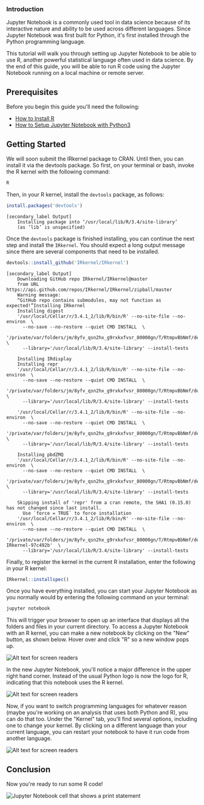 
### Introduction

Jupyter Notebook is a commonly used tool in data science because of its interactive nature and ability to be used across different languages. Since Jupyter Notebook was first built for Python, it's first installed through the Python programming language. 

This tutorial will walk you through setting up Jupyter Notebook to be able to use R, another powerful statistical language often used in data science. By the end of this guide, you will be able to run R code using the Jupyter Notebook running on a local machine or remote server.

## Prerequisites

Before you begin this guide you'll need the following:

- [How to Install R](https://www.digitalocean.com/community/tutorials/how-to-install-r-on-ubuntu-16-04-2)
- [How to Setup Jupyter Notebook with Python3](https://www.digitalocean.com/community/tutorials/how-to-set-up-jupyter-notebook-for-python-3)

## Getting Started

We will soon submit the IRkernel package to CRAN. Until then, you can install it via the devtools package. So first, on your terminal or bash, invoke the R kernel with the following command:

``` bash
R
```

Then, in your R kernel, install the `devtools` package, as follows:

```R
install.packages('devtools')
```

```
[secondary_label Output]
    Installing package into ‘/usr/local/lib/R/3.4/site-library’
    (as ‘lib’ is unspecified)
```

Once the `devtools` package is finished installing, you can continue the next step and install the `IRkernel`. You should expect a long output message since there are several components that need to be installed. 

```R
devtools::install_github('IRkernel/IRkernel')
```

```
[secondary_label Output]
    Downloading GitHub repo IRkernel/IRkernel@master
    from URL https://api.github.com/repos/IRkernel/IRkernel/zipball/master
    Warning message:
    “GitHub repo contains submodules, may not function as expected!”Installing IRkernel
    Installing digest
    '/usr/local/Cellar/r/3.4.1_2/lib/R/bin/R' --no-site-file --no-environ  \
      --no-save --no-restore --quiet CMD INSTALL  \
      '/private/var/folders/jm/8yfv_qsn2hx_g9rxkxfvsr_80000gn/T/RtmpvBbNmf/devtoolsb8c51b6b8be/digest'  \
      --library='/usr/local/lib/R/3.4/site-library' --install-tests 
    
    Installing IRdisplay
    Installing repr
    '/usr/local/Cellar/r/3.4.1_2/lib/R/bin/R' --no-site-file --no-environ  \
      --no-save --no-restore --quiet CMD INSTALL  \
      '/private/var/folders/jm/8yfv_qsn2hx_g9rxkxfvsr_80000gn/T/RtmpvBbNmf/devtoolsb8c4f457de0/repr'  \
      --library='/usr/local/lib/R/3.4/site-library' --install-tests 
    
    '/usr/local/Cellar/r/3.4.1_2/lib/R/bin/R' --no-site-file --no-environ  \
      --no-save --no-restore --quiet CMD INSTALL  \
      '/private/var/folders/jm/8yfv_qsn2hx_g9rxkxfvsr_80000gn/T/RtmpvBbNmf/devtoolsb8c143c40ec/IRdisplay'  \
      --library='/usr/local/lib/R/3.4/site-library' --install-tests 
    
    Installing pbdZMQ
    '/usr/local/Cellar/r/3.4.1_2/lib/R/bin/R' --no-site-file --no-environ  \
      --no-save --no-restore --quiet CMD INSTALL  \
      '/private/var/folders/jm/8yfv_qsn2hx_g9rxkxfvsr_80000gn/T/RtmpvBbNmf/devtoolsb8c69eecbc/pbdZMQ'  \
      --library='/usr/local/lib/R/3.4/site-library' --install-tests 
    
    Skipping install of 'repr' from a cran remote, the SHA1 (0.15.0) has not changed since last install.
      Use `force = TRUE` to force installation
    '/usr/local/Cellar/r/3.4.1_2/lib/R/bin/R' --no-site-file --no-environ  \
      --no-save --no-restore --quiet CMD INSTALL  \
      '/private/var/folders/jm/8yfv_qsn2hx_g9rxkxfvsr_80000gn/T/RtmpvBbNmf/devtoolsb8c5f195d91/IRkernel-IRkernel-97c492b'  \
      --library='/usr/local/lib/R/3.4/site-library' --install-tests 
  ```


Finally, to register the kernel in the current R installation, enter the following in your R kernel:


```R
IRkernel::installspec()
```

Once you have everything installed, you can start your Jupyter Notebook as you normally would by entering the following command on your terminal:

``` bash
jupyter notebook
```

This will trigger your browser to open up an interface that displays all the folders and files in your current directory. To access a Jupyter Notebook with an R kernel, you can make a new notebook by clicking on the "New" button, as shown below. Hover over and click "R" so a new window pops up. 

![Alt text for screen readers](https://imgur.com/6CdXBgo.png)

In the new Jupyter Notebook, you'll notice a major difference in the upper right hand corner. Instead of the usual Python logo is now the logo for R, indicating that this notebook uses the R kernel. 

![Alt text for screen readers](https://imgur.com/oRuFW51.png)

Now, if you want to switch programming languages for whatever reason (maybe you're working on an analysis that uses both Python and R), you can do that too. Under the "Kernel" tab, you'll find several options, including one to change your kernel. By clicking on a different language than your current language, you can restart your notebook to have it run code from another language.  

![Alt text for screen readers](https://imgur.com/2zQtXhp.png)

## Conclusion

Now you're ready to run some R code! 

![Jupyter Notebook cell that shows a print statement](https://imgur.com/GYjeA3o.png)
